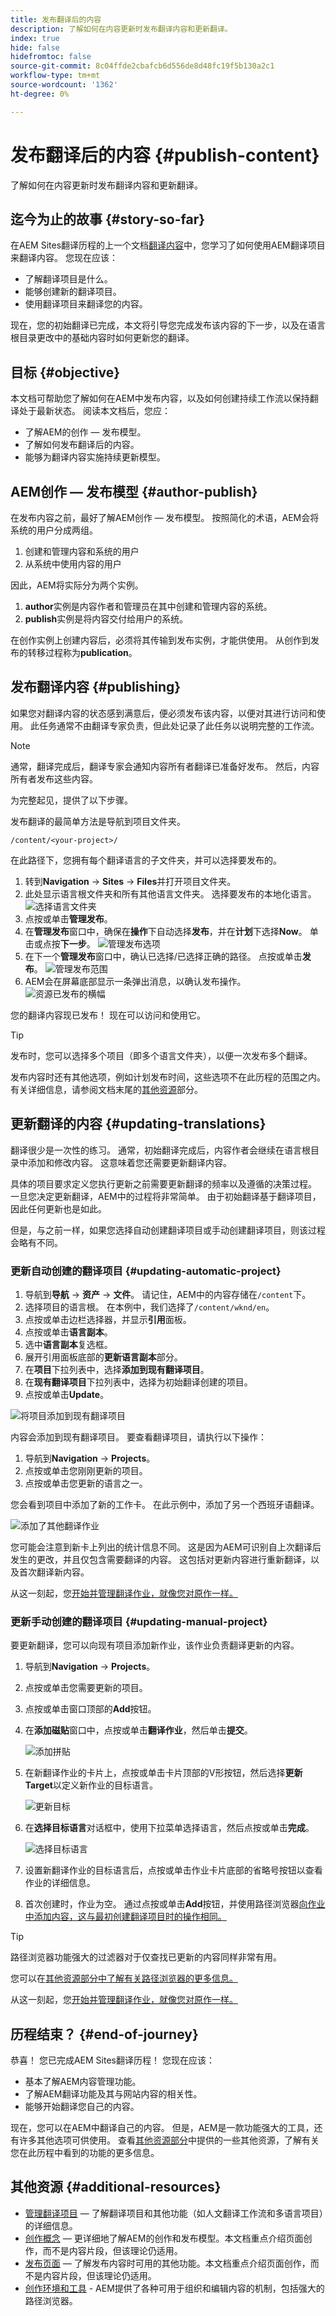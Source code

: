 ```yaml
---
title: 发布翻译后的内容
description: 了解如何在内容更新时发布翻译内容和更新翻译。
index: true
hide: false
hidefromtoc: false
source-git-commit: 8c04ffde2cbafcb6d556de8d48fc19f5b130a2c1
workflow-type: tm+mt
source-wordcount: '1362'
ht-degree: 0%

---
```



# 发布翻译后的内容 {#publish-content}

了解如何在内容更新时发布翻译内容和更新翻译。

## 迄今为止的故事 {#story-so-far}

在AEM Sites翻译历程的上一个文档[翻译内容](configure-connector.md)中，您学习了如何使用AEM翻译项目来翻译内容。 您现在应该：

* 了解翻译项目是什么。
* 能够创建新的翻译项目。
* 使用翻译项目来翻译您的内容。

现在，您的初始翻译已完成，本文将引导您完成发布该内容的下一步，以及在语言根目录更改中的基础内容时如何更新您的翻译。

## 目标 {#objective}

本文档可帮助您了解如何在AEM中发布内容，以及如何创建持续工作流以保持翻译处于最新状态。 阅读本文档后，您应：

* 了解AEM的创作 — 发布模型。
* 了解如何发布翻译后的内容。
* 能够为翻译内容实施持续更新模型。

## AEM创作 — 发布模型 {#author-publish}

在发布内容之前，最好了解AEM创作 — 发布模型。 按照简化的术语，AEM会将系统的用户分成两组。

1. 创建和管理内容和系统的用户
1. 从系统中使用内容的用户

因此，AEM将实际分为两个实例。

1. **author**&#x200B;实例是内容作者和管理员在其中创建和管理内容的系统。
1. **publish**&#x200B;实例是将内容交付给用户的系统。

在创作实例上创建内容后，必须将其传输到发布实例，才能供使用。 从创作到发布的转移过程称为&#x200B;**publication**。

## 发布翻译内容 {#publishing}

如果您对翻译内容的状态感到满意后，便必须发布该内容，以便对其进行访问和使用。 此任务通常不由翻译专家负责，但此处记录了此任务以说明完整的工作流。

>[!NOTE]
>
>通常，翻译完成后，翻译专家会通知内容所有者翻译已准备好发布。 然后，内容所有者发布这些内容。
>
>为完整起见，提供了以下步骤。

发布翻译的最简单方法是导航到项目文件夹。

```text
/content/<your-project>/
```

在此路径下，您拥有每个翻译语言的子文件夹，并可以选择要发布的。

1. 转到&#x200B;**Navigation** -> **Sites** -> **Files**&#x200B;并打开项目文件夹。
1. 此处显示语言根文件夹和所有其他语言文件夹。 选择要发布的本地化语言。
   ![选择语言文件夹](assets/select-language-folder.png)
1. 点按或单击&#x200B;**管理发布**。
1. 在&#x200B;**管理发布**&#x200B;窗口中，确保在&#x200B;**操作**&#x200B;下自动选择&#x200B;**发布**，并在&#x200B;**计划**&#x200B;下选择&#x200B;**Now**。 单击或点按&#x200B;**下一步**。
   ![管理发布选项](assets/manage-publication-options.png)
1. 在下一个&#x200B;**管理发布**&#x200B;窗口中，确认已选择/已选择正确的路径。 点按或单击&#x200B;**发布**。
   ![管理发布范围](assets/manage-publication-scope.png)
1. AEM会在屏幕底部显示一条弹出消息，以确认发布操作。
   ![资源已发布的横幅](assets/resources-published-message.png)

您的翻译内容现已发布！ 现在可以访问和使用它。

>[!TIP]
>
>发布时，您可以选择多个项目（即多个语言文件夹），以便一次发布多个翻译。

发布内容时还有其他选项，例如计划发布时间，这些选项不在此历程的范围之内。 有关详细信息，请参阅文档末尾的[其他资源](#additional-resources)部分。

## 更新翻译的内容 {#updating-translations}

翻译很少是一次性的练习。 通常，初始翻译完成后，内容作者会继续在语言根目录中添加和修改内容。 这意味着您还需要更新翻译内容。

具体的项目要求定义您执行更新之前需要更新翻译的频率以及遵循的决策过程。 一旦您决定更新翻译，AEM中的过程将非常简单。 由于初始翻译基于翻译项目，因此任何更新也是如此。

但是，与之前一样，如果您选择自动创建翻译项目或手动创建翻译项目，则该过程会略有不同。

### 更新自动创建的翻译项目 {#updating-automatic-project}

1. 导航到&#x200B;**导航** -> **资产** -> **文件**。 请记住，AEM中的内容存储在`/content`下。
1. 选择项目的语言根。 在本例中，我们选择了`/content/wknd/en`。
1. 点按或单击边栏选择器，并显示&#x200B;**引用**&#x200B;面板。
1. 点按或单击&#x200B;**语言副本**。
1. 选中&#x200B;**语言副本**&#x200B;复选框。
1. 展开引用面板底部的&#x200B;**更新语言副本**&#x200B;部分。
1. 在&#x200B;**项目**&#x200B;下拉列表中，选择&#x200B;**添加到现有翻译项目**。
1. 在&#x200B;**现有翻译项目**&#x200B;下拉列表中，选择为初始翻译创建的项目。
1. 点按或单击&#x200B;**Update**。

![将项目添加到现有翻译项目](assets/add-to-existing-project.png)

内容会添加到现有翻译项目。 要查看翻译项目，请执行以下操作：

1. 导航到&#x200B;**Navigation** -> **Projects**。
1. 点按或单击您刚刚更新的项目。
1. 点按或单击您更新的语言之一。

您会看到项目中添加了新的工作卡。 在此示例中，添加了另一个西班牙语翻译。

![添加了其他翻译作业](assets/additional-translation-job.png)

您可能会注意到新卡上列出的统计信息不同。 这是因为AEM可识别自上次翻译后发生的更改，并且仅包含需要翻译的内容。 这包括对更新内容进行重新翻译，以及首次翻译新内容。

从这一刻起，您[开始并管理翻译作业，就像您对原作一样。](translate-content.md#using-translation-project)

### 更新手动创建的翻译项目 {#updating-manual-project}

要更新翻译，您可以向现有项目添加新作业，该作业负责翻译更新的内容。

1. 导航到&#x200B;**Navigation** -> **Projects**。
1. 点按或单击您需要更新的项目。
1. 点按或单击窗口顶部的&#x200B;**Add**&#x200B;按钮。
1. 在&#x200B;**添加磁贴**&#x200B;窗口中，点按或单击&#x200B;**翻译作业**，然后单击&#x200B;**提交**。

   ![添加拼贴](assets/add-translation-job-tile.png)

1. 在新翻译作业的卡片上，点按或单击卡片顶部的V形按钮，然后选择&#x200B;**更新Target**&#x200B;以定义新作业的目标语言。

   ![更新目标](assets/update-target.png)

1. 在&#x200B;**选择目标语言**&#x200B;对话框中，使用下拉菜单选择语言，然后点按或单击&#x200B;**完成**。

   ![选择目标语言](assets/select-target-language.png)

1. 设置新翻译作业的目标语言后，点按或单击作业卡片底部的省略号按钮以查看作业的详细信息。
1. 首次创建时，作业为空。 通过点按或单击&#x200B;**Add**&#x200B;按钮，并使用路径浏览器[向作业中添加内容，这与最初创建翻译项目时的操作相同。](translate-content.md##manually-creating)

>[!TIP]
>
>路径浏览器功能强大的过滤器对于仅查找已更新的内容同样非常有用。
>
>您可以在[其他资源部分中了解有关路径浏览器的更多信息。](#additional-resources)

从这一刻起，您[开始并管理翻译作业，就像您对原作一样。](translate-content.md#using-translation-project)

## 历程结束？ {#end-of-journey}

恭喜！ 您已完成AEM Sites翻译历程！ 您现在应该：

* 基本了解AEM内容管理功能。
* 了解AEM翻译功能及其与网站内容的相关性。
* 能够开始翻译您自己的内容。

现在，您可以在AEM中翻译自己的内容。 但是，AEM是一款功能强大的工具，还有许多其他选项可供使用。 查看[其他资源部分](#additional-resources)中提供的一些其他资源，了解有关您在此历程中看到的功能的更多信息。

## 其他资源 {#additional-resources}

* [管理翻译项目](/help/sites-cloud/administering/translation/managing-projects.md)  — 了解翻译项目和其他功能（如人文翻译工作流和多语言项目）的详细信息。
* [创作概念](/help/sites-cloud/authoring/getting-started/concepts.md)  — 更详细地了解AEM的创作和发布模型。本文档重点介绍页面创作，而不是内容片段，但该理论仍适用。
* [发布页面](/help/sites-cloud/authoring/fundamentals/publishing-pages.md)  — 了解发布内容时可用的其他功能。本文档重点介绍页面创作，而不是内容片段，但该理论仍适用。
* [创作环境和工具](/help/sites-cloud/authoring/fundamentals/environment-tools.md##path-selection)  - AEM提供了各种可用于组织和编辑内容的机制，包括强大的路径浏览器。
